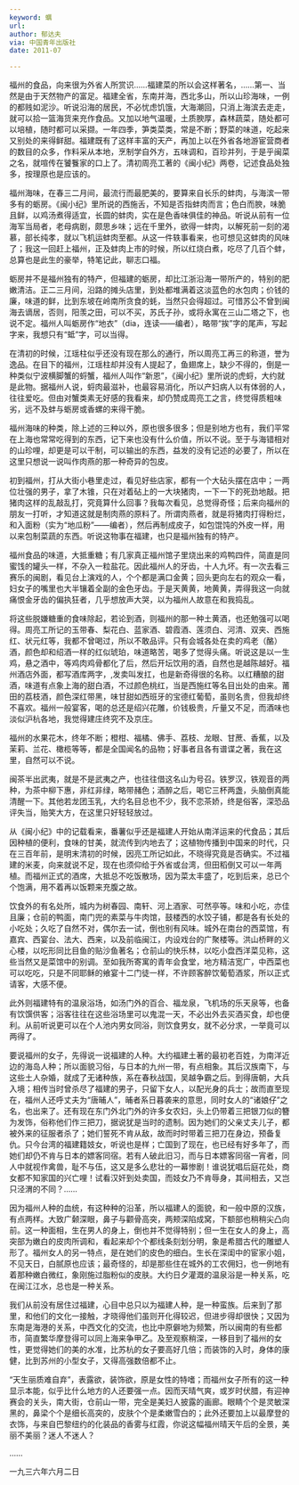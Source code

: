 ```yaml
---
keyword: 蠣
url: 
author: 郁达夫
via: 中国青年出版社
date: 2011-07

---
```


福州的食品，向来很为外省人所赏识……福建菜的所以会这样著名，……第一、当然是由于天然物产的富足。福建全省，东南并海，西北多山，所以山珍海味，一例的都贱如泥沙。听说沿海的居民，不必忧虑饥饿，大海潮回，只消上海滨去走走，就可以拾一篮海货来充作食品。又加以地气温暖，土质腴厚，森林蔬菜，随处都可以培植，随时都可以采撷。一年四季，笋类菜类，常是不断；野菜的味道，吃起来又别处的来得鲜甜。福建既有了这样丰富的天产，再加上以在外省各地游宦营商者的数目的众多，作料采从本地，烹制学自外方，五味调和，百珍并列，于是乎闽菜之名，就喧传在饕餮家的口上了。清初周亮工著的《闽小纪》两卷，记述食品处独多，按理原也是应该的。

福州海味，在春三二月间，最流行而最肥美的，要算来自长乐的蚌肉，与海滨一带多有的蛎房。《闽小纪》里所说的西施舌，不知是否指蚌肉而言；色白而腴，味脆且鲜，以鸡汤煮得适宜，长圆的蚌肉，实在是色香味俱佳的神品。听说从前有一位海军当局者，老母病剧，颇思乡味；远在千里外，欲得一蚌肉，以解死前一刻的渴慕，部长纯孝，就以飞机运蚌肉至都。从这一件轶事看来，也可想见这蚌肉的风味了；我这一回赶上福州，正及蚌肉上市的时候，所以红烧白煮，吃尽了几百个蚌，总算也是此生的豪举，特笔记此，聊志口福。

蛎房并不是福州独有的特产，但福建的蛎房，却比江浙沿海一带所产的，特别的肥嫩清洁。正二三月间，沿路的摊头店里，到处都堆满着这淡蓝色的水包肉；价钱的廉，味道的鲜，比到东坡在岭南所贪食的蚝，当然只会得超过。可惜苏公不曾到闽海去谪居，否则，阳羡之田，可以不买，苏氏子孙，或将永寓在三山二塔之下，也说不定。福州人叫蛎房作“地衣”（dia，连读——编者），略带“挨”字的尾声，写起字来，我想只有“蚳”字，可以当得。

在清初的时候，江瑶柱似乎还没有现在那么的通行，所以周亮工再三的称道，誉为逸品。在目下的福州，江瑶柱却并没有人提起了，鱼翅席上，缺少不得的，倒是一种类似宁波横脚蟹的蛶蟹，福州人叫作“新恩”，《闽小纪》里所说的虎蛶，大约就是此物。据福州人说，蛶肉最滋补，也最容易消化，所以产妇病人以有体弱的人，往往爱吃。但由对蟹类素无好感的我看来，却仍赞成周亮工之言，终觉得质粗味劣，远不及蚌与蛎房或香螺的来得干脆。

福州海味的种类，除上述的三种以外，原也很多很多；但是别地方也有，我们平常在上海也常常吃得到的东西，记下来也没有什么价值，所以不说。至于与海错相对的山珍哩，却更是可以干制，可以输出的东西，益发的没有记述的必要了，所以在这里只想说一说叫作肉燕的那一种奇异的包皮。

初到福州，打从大街小巷里走过，看见好些店家，都有一个大砧头摆在店中；一两位壮强的男子，拿了木锥，只在对着砧上的一大块猪肉，一下一下的死劲地敲。把猪肉这样的乱敲乱打，究竟算什么回事？我每次看见，总觉得奇怪；后来向福州的朋友一打听，才知道这就是制肉燕的原料了。所谓肉燕者，就是将猪肉打得粉烂，和入面粉（实为“地瓜粉”——编者），然后再制成皮子，如包馄饨的外皮一样，用以来包制菜蔬的东西。听说这物事在福建，也只是福州独有的特产。

福州食品的味道，大抵重糖；有几家真正福州馆子里烧出来的鸡鸭四件，简直是同蜜饯的罐头一样，不杂入一粒盐花。因此福州人的牙齿，十人九坏。有一次去看三赛乐的闽剧，看见台上演戏的人，个个都是满口金黄；回头更向左右的观众一看，妇女子的嘴里也大半镶着全副的金色牙齿。于是天黄黄，地黄黄，弄得我这一向就痛恨金牙齿的偏执狂者，几乎想放声大哭，以为福州人故意在和我捣乱。

将这些脱嫌糖重的食味除起，若论到酒，则福州的那一种土黄酒，也还勉强可以喝得。周亮工所记的玉带春、梨花白、蓝家酒、碧霞酒、莲须白、河清、双夹、西施红、状元红等，我都不曾喝过，所以不敢品评。只有会城各处在卖的鸡老（酪）酒，颜色却和绍酒一样的红似琥珀，味道略苦，喝多了觉得头痛。听说这是以一生鸡，悬之酒中，等鸡肉鸡骨都化了后，然后开坛饮用的酒，自然也是越陈越好。福州酒店外面，都写酒库两字，,发卖叫发扛，也是新奇得很的名称。以红糟酿的甜酒，味道有点象上海的甜白酒，不过颜色桃红，当是西施红等名目出处的由来。莆田的荔枝酒，颜色深红带黑，味甘甜如西班牙的宝德红葡萄，虽则名贵，但我却终不喜欢。福州一般宴客，喝的总还是绍兴花雕，价钱极贵，斤量又不足，而酒味也淡似沪杭各地，我觉得建庄终究不及京庄。

福州的水果花木，终年不断；橙柑、福橘、佛手、荔枝、龙眼、甘蔗、香蕉，以及茉莉、兰花、橄榄等等，都是全国闻名的品物；好事者且各有谱谍之著，我在这里，自然可以不说。

闽茶半出武夷，就是不是武夷之产，也往往借这名山为号召。铁罗汉，铁观音的两种，为茶中柳下惠，非红非绿，略带赭色；酒醉之后，喝它三杯两盏，头脑倒真能清醒一下。其他若龙团玉乳，大约名目总也不少，我不恋茶娇，终是俗客，深恐品评失当，贻笑大方，在这里只好轻轻放过。

从《闽小纪》中的记载看来，番薯似乎还是福建人开始从南洋运来的代食品；其后因种植的便利，食味的甘美，就流传到内地去了；这植物传播到中国来的时代，只在三百年前，是明末清初的时候，因亮工所记如此，不晓得究竟是否确实。不过福建的米麦，向来就说不足，现在也须仰给于外省或台湾，但田稻倒又可以一年两植。而福州正式的酒席，大抵总不吃饭散场，因为菜太丰盛了，吃到后来，总已个个饱满，用不着再以饭颗来充腹之故。

饮食外的有名处所，城内为树春园、南轩、河上酒家、可然亭等。味和小吃，亦佳且廉；仓前的鸭面，南门兜的素菜与牛肉馆，鼓楼西的水饺子铺，都是各有长处的小吃处；久吃了自然不对，偶尔去一试，倒也别有风味。城外在南台的西菜馆，有嘉宾、西宴台、法大、西来，以及前临闽江，内设戏台的广聚楼等。洪山桥畔的义心楼，以吃形同比目鱼的贴沙鱼著名；仓前山的快乐林，以吃小盘西洋菜见称，这些当然又是菜馆中的别调。至如我所寄寓的青年会食堂，地方精洁宽广，中西菜也可以吃吃，只是不同耶稣的飨宴十二门徒一样，不许顾客醉饮葡萄酒浆，所以正式请客，大感不便。

此外则福建特有的温泉浴场，如汤门外的百合、福龙泉，飞机场的乐天泉等，也备有饮馔供客；浴客往往在这些浴场里可以鬼混一天，不必出外去买酒买食，却也便利。从前听说更可以在个人池内男女同浴，则饮食男女，就不必分求，一举竟可以两得了。

要说福州的女子，先得说一说福建的人种。大约福建土著的最初老百姓，为南洋近边的海岛人种；所以面貌习俗，与日本的九州一带，有点相象。其后汉族南下，与这些土人杂婚，就成了无诸种族，系在春秋战国，吴越争霸之后。到得唐朝，大兵入境；相传当时曾杀尽了福建的男子，只留下女人，以配光身的兵士；故而直至现在，福州人还呼丈夫为“唐晡人”，晡者系日暮袭来的意思，同时女人的“诸娘仔”之名，也出来了。还有现在东门外北门外的许多女农妇，头上仍带着三把银刀似的簪为发饰，俗称他们作三把刀，据说犹是当时的遗制。因为她们的父亲丈夫儿子，都被外来的征服者杀了；她们誓死不肯从敌，故而时时带着三把刀在身边，预备复仇。只今台湾的福建籍妓女，听说也是样；亡国到了现在，也已经有好多年了，而她们却仍不肯与日本的嫖客同宿。若有人破此旧习，而与日本嫖客同宿一宵者，同人中就视作禽兽，耻不与伍，这又是多么悲壮的一幕惨剧！谁说犹唱后庭花处，商女都不知家国的兴亡哩！试看汉奸到处卖国，而妓女乃不肯辱身，其间相去，又岂只泾渭的不同？……

因为福州人种的血统，有这种种的沿革，所以福建人的面貌，和一般中原的汉族，有点两样。大致广颡深眼，鼻子与颧骨高突，两颊深陷成窝，下额部也稍稍尖凸向前。这一种面相，生在男人的身上，倒也并不觉得特别；但一生在女人的身上，高突部为嫩白的皮肉所调和，看起来却个个都线条刻划分明，象是希腊古代的雕塑人形了。福州女人的另一特点，是在她们的皮色的细白。生长在深闺中的宦家小姐，不见天日，白腻原也应该；最奇怪的，却是那些住在城外的工农佣妇，也一例地有着那种嫩白微红，象刚施过脂粉似的皮肤。大约日夕灌溉的温泉浴是一种关系，吃在闽江江水，总也是一种关系。

我们从前没有居住过福建，心目中总只以为福建人种，是一种蛮族。后来到了那里，和他们的文化一接触，才晓得他们虽则开化得较迟，但进步得却很快；又因为东南是海港的关系，中西文化的交流，也比中原僻地为频繁，所以闽南的有些都市，简直繁华摩登得可以同上海来争甲乙。及至观察稍深，一移目到了福州的女性，更觉得她们的美的水准，比苏杭的女子要高好几倍；而装饰的入时，身体的康健，比到苏州的小型女子，又得高强数倍都不止。

“天生丽质难自弃”，表露欲，装饰欲，原是女性的特嗜；而福州女子所有的这一种显示本能，似乎比什么地方的人还要强一点。因而天晴气爽，或岁时伏腊，有迎神赛会的关头，南大街，仓前山一带，完全是美妇人披露的画廊。眼睛个个是灵敏深黑的，鼻梁个个是细长高突的，皮肤个个是柔嫩雪白的；此外还要加上以最摩登的衣饰，与来自巴黎纽约的化装品的香雾与红霞，你说这幅福州晴天午后的全景，美丽不美丽？迷人不迷人？

……

一九三六年六月二日
